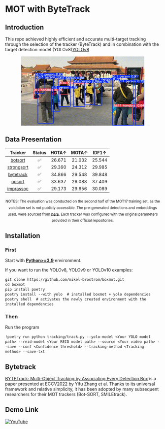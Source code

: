 # MOT with ByteTrack
## Introduction

This repo achieved highly efficient and accurate multi-target tracking through the selection of the tracker (ByteTrack) and in combination with the target detection model (YOLOv8)[YOLOv8](https://github.com/ultralytics)

<div align=center><img src="https://github.com/Kotka334/MOT/blob/86096a052f173d905650074c9184239d72234a40/out.gif"></div>

 ## Data Presentation

<div align="center">

<!-- START TRACKER TABLE -->
| Tracker | Status  | HOTA↑ | MOTA↑ | IDF1↑ |
| :-----: | :-----: | :---: | :---: | :---: |
| [botsort](https://arxiv.org/abs/2206.14651) | ✅ | 26.671 | 21.032 | 25.544 |
| [strongsort](https://arxiv.org/abs/2202.13514) | ✅ | 29.390 | 24.312 | 29.985 |
| [bytetrack](https://arxiv.org/abs/2110.06864) | ✅ | 34.866 | 29.548 | 39.848 |
| [ocsort](https://arxiv.org/abs/2203.14360) | ✅ | 33.637 | 26.088 | 37.409 |
| [imprassoc](https://openaccess.thecvf.com/content/CVPR2023W/E2EAD/papers/Stadler_An_Improved_Association_Pipeline_for_Multi-Person_Tracking_CVPRW_2023_paper.pdf) | ✅ | 29.173 | 29.656 | 30.089 |

<!-- END TRACKER TABLE -->

<sub> NOTES: The evaluation was conducted on the second half of the MOT17 training set, as the validation set is not publicly accessible. The pre-generated detections and embeddings used, were sourced from [here](https://drive.google.com/drive/folders/1zzzUROXYXt8NjxO1WUcwSzqD-nn7rPNr). Each tracker was configured with the original parameters provided in their official repositories. </sub>

</div>

</details>


## Installation

### First
Start with [**Python>=3.9**](https://www.python.org/) environment.

If you want to run the YOLOv8, YOLOv9 or YOLOv10 examples:

```
git clone https://github.com/mikel-brostrom/boxmot.git
cd boxmot
pip install poetry
poetry install --with yolo  # installed boxmot + yolo dependencies
poetry shell  # activates the newly created environment with the installed dependencies
```
### Then
Run the program
```
!poetry run python tracking/track.py --yolo-model <Your YOLO model path> --reid-model <Your REID model path> --source <Your video path> --save --conf <Confidence threshold> --tracking-method <Tracking method> --save-txt

```

## Bytetrack
[BYTETrack: Multi-Object Tracking by Associating Every Detection Box](https://arxiv.org/abs/2110.06864) is a paper presented at ECCV2022 by Yifu Zhang et al. Thanks to its universal framework and relative simplicity, it has been adopted by many subsequent researchers for their MOT trackers (Bot-SORT, SMILEtrack).

## Demo Link
[![YouTube](https://badges.aleen42.com/src/youtube.svg)](https://youtu.be/XZ4otM8r0nM)
